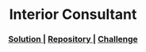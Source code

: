 <h1 align="center">Interior Consultant</h1>

<div align="center">
  <h3>
    <a href="https://interior-consultant-7025e.web.app/">
      Solution
    </a>
    <span> | </span>
    <a href="https://github.com/AndrewwwDev/Responsive-web-Developer/tree/main/404%20Not%20Found">
      Repository
    </a>
    <span> | </span>
    <a href="https://devchallenges.io/challenges/Jymh2b2FyebRTUljkNcb">
      Challenge
    </a>
  </h3>
</div>
